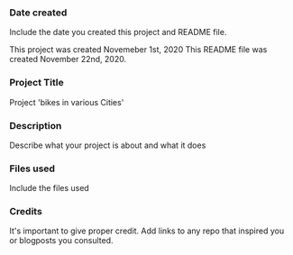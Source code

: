 ### Date created
Include the date you created this project and README file.

This project was created Novemeber 1st, 2020
This README file was created November 22nd, 2020.

### Project Title
Project 'bikes in various Cities'

### Description
Describe what your project is about and what it does

### Files used
Include the files used

### Credits
It's important to give proper credit. Add links to any repo that inspired you or blogposts you consulted.

